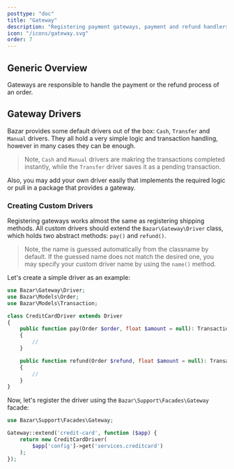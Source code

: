 ```yaml
---
posttype: "doc"
title: "Gateway"
description: "Registering payment gateways, payment and refund handlers."
icon: "/icons/gateway.svg"
order: 7
---
```


## Generic Overview

Gateways are responsible to handle the payment or the refund process of an order.

## Gateway Drivers

Bazar provides some default drivers out of the box: `Cash`, `Transfer` and `Manual` drivers. They all hold a very simple logic and transaction handling, however in many cases they can be enough.

> Note, `Cash` and `Manual` drivers are makring the transactions completed instantly, while the `Transfer` driver saves it as a pending transaction.

Also, you may add your own driver easily that implements the required logic or pull in a package that provides a gateway.

### Creating Custom Drivers

Registering gateways works almost the same as registering shipping methods. All custom drivers should extend the `Bazar\Gateway\Driver` class, which holds two abstract methods: `pay()` and `refund()`.

> Note, the name is guessed automatically from the classname by default. If the guessed name does not match the desired one, you may specify your custom driver name by using the `name()` method.

Let's create a simple driver as an example:

```php
use Bazar\Gateway\Driver;
use Bazar\Models\Order;
use Bazar\Models\Transaction;

class CreditCardDriver extends Driver
{
    public function pay(Order $order, float $amount = null): Transaction
    {
        //
    }

    public function refund(Order $refund, float $amount = null): Transaction
    {
        //
    }
}
```

Now, let's register the driver using the `Bazar\Support\Facades\Gateway` facade:

```php
use Bazar\Support\Facades\Gateway;

Gateway::extend('credit-card', function ($app) {
    return new CreditCardDriver(
        $app['config']->get('services.creditcard')
    );
});
```
 